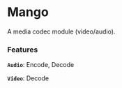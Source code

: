 # Mango

A media codec module (video/audio).

### Features
**`Audio`**: Encode, Decode

**`Video`**: Decode
